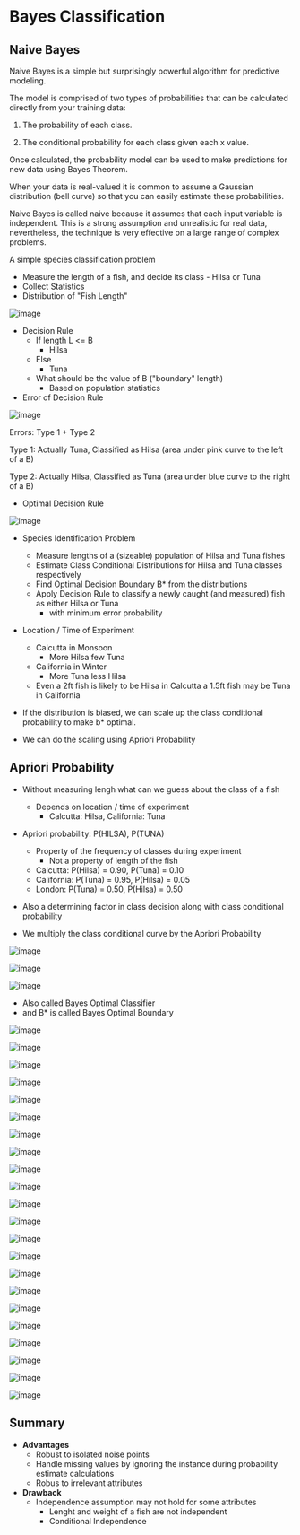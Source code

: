 # Bayes Classification

## Naive Bayes

Naive Bayes is a simple but surprisingly powerful algorithm for predictive modeling.

The model is comprised of two types of probabilities that can be calculated directly from your training data:

1. The probability of each class.

2. The conditional probability for each class given each x value.

Once calculated, the probability model can be used to make predictions for new data using Bayes Theorem.

When your data is real-valued it is common to assume a Gaussian distribution (bell curve) so that you can easily estimate these probabilities.

Naive Bayes is called naive because it assumes that each input variable is independent. This is a strong assumption and unrealistic for real data, nevertheless, the technique is very effective on a large range of complex problems.

A simple species classification problem

- Measure the length of a fish, and decide its class - Hilsa or Tuna
- Collect Statistics
- Distribution of "Fish Length"

![image](../../media/Bayes-Classification-image1.jpg)

- Decision Rule
  - If length L <= B
    - Hilsa
  - Else
    - Tuna
  - What should be the value of B ("boundary" length)
    - Based on population statistics
- Error of Decision Rule

![image](../../media/Bayes-Classification-image2.jpg)

Errors: Type 1 + Type 2

Type 1: Actually Tuna, Classified as Hilsa (area under pink curve to the left of a B)

Type 2: Actually Hilsa, Classified as Tuna (area under blue curve to the right of a B)

- Optimal Decision Rule

![image](../../media/Bayes-Classification-image3.jpg)

- Species Identification Problem
  - Measure lengths of a (sizeable) population of Hilsa and Tuna fishes
  - Estimate Class Conditional Distributions for Hilsa and Tuna classes respectively
  - Find Optimal Decision Boundary B* from the distributions
  - Apply Decision Rule to classify a newly caught (and measured) fish as either Hilsa or Tuna
    - with minimum error probability
- Location / Time of Experiment
  - Calcutta in Monsoon
    - More Hilsa few Tuna
  - California in Winter
    - More Tuna less Hilsa
  - Even a 2ft fish is likely to be Hilsa in Calcutta a 1.5ft fish may be Tuna in California

- If the distribution is biased, we can scale up the class conditional probability to make b* optimal.
- We can do the scaling using Apriori Probability

## Apriori Probability

- Without measuring lengh what can we guess about the class of a fish
  - Depends on location / time of experiment
    - Calcutta: Hilsa, California: Tuna
- Apriori probability: P(HILSA), P(TUNA)
  - Property of the frequency of classes during experiment
    - Not a property of length of the fish
  - Calcutta: P(Hilsa) = 0.90, P(Tuna) = 0.10
  - California: P(Tuna) = 0.95, P(Hilsa) = 0.05
  - London: P(Tuna) = 0.50, P(Hilsa) = 0.50
- Also a determining factor in class decision along with class conditional probability

- We multiply the class conditional curve by the Apriori Probability

![image](../../media/Bayes-Classification-image4.jpg)

![image](../../media/Bayes-Classification-image5.jpg)

![image](../../media/Bayes-Classification-image6.jpg)

- Also called Bayes Optimal Classifier
- and B* is called Bayes Optimal Boundary

![image](../../media/Bayes-Classification-image7.jpg)

![image](../../media/Bayes-Classification-image8.jpg)

![image](../../media/Bayes-Classification-image9.jpg)

![image](../../media/Bayes-Classification-image10.jpg)

![image](../../media/Bayes-Classification-image11.jpg)

![image](../../media/Bayes-Classification-image12.jpg)

![image](../../media/Bayes-Classification-image13.jpg)

![image](../../media/Bayes-Classification-image14.jpg)

![image](../../media/Bayes-Classification-image15.jpg)

![image](../../media/Bayes-Classification-image16.jpg)

![image](../../media/Bayes-Classification-image17.jpg)

![image](../../media/Bayes-Classification-image18.jpg)

![image](../../media/Bayes-Classification-image19.jpg)

![image](../../media/Bayes-Classification-image20.jpg)

![image](../../media/Bayes-Classification-image21.jpg)

![image](../../media/Bayes-Classification-image22.jpg)

![image](../../media/Bayes-Classification-image23.jpg)

![image](../../media/Bayes-Classification-image24.jpg)

![image](../../media/Bayes-Classification-image25.jpg)

![image](../../media/Bayes-Classification-image26.jpg)

![image](../../media/Bayes-Classification-image27.jpg)

![image](../../media/Bayes-Classification-image28.jpg)

## Summary

- **Advantages**
  - Robust to isolated noise points
  - Handle missing values by ignoring the instance during probability estimate calculations
  - Robus to irrelevant attributes
- **Drawback**
  - Independence assumption may not hold for some attributes
    - Lenght and weight of a fish are not independent
    - Conditional Independence
